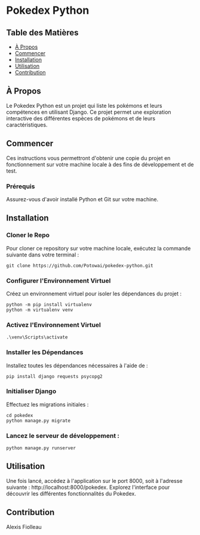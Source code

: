 # Pokedex Python
## Table des Matières

- [À Propos](#about)
- [Commencer](#getting_started)
- [Installation](#installation)
- [Utilisation](#usage)
- [Contribution](#contribution)

## À Propos <a name = "about"></a>
Le Pokedex Python est un projet qui liste les pokémons et leurs compétences en utilisant Django. Ce projet permet une exploration interactive des différentes espèces de pokémons et de leurs caractéristiques.

## Commencer <a name = "getting_started"></a>
Ces instructions vous permettront d'obtenir une copie du projet en fonctionnement sur votre machine locale à des fins de développement et de test.

### Prérequis
Assurez-vous d'avoir installé Python et Git sur votre machine.

## Installation <a name = "installation"></a>
### Cloner le Repo
Pour cloner ce repository sur votre machine locale, exécutez la commande suivante dans votre terminal :
```
git clone https://github.com/Potowai/pokedex-python.git
```
### Configurer l'Environnement Virtuel
Créez un environnement virtuel pour isoler les dépendances du projet :
```
python -m pip install virtualenv
python -m virtualenv venv
```
### Activez l'Environnement Virtuel
```
.\venv\Scripts\activate
```
### Installer les Dépendances
Installez toutes les dépendances nécessaires à l'aide de :
```
pip install django requests psycopg2
```
### Initialiser Django
Effectuez les migrations initiales :
```
cd pokedex
python manage.py migrate
```
### Lancez le serveur de développement :
```
python manage.py runserver
```
## Utilisation <a name = "usage"></a>
Une fois lancé, accédez à l'application sur le port 8000, soit à l'adresse suivante : http://localhost:8000/pokedex. Explorez l'interface pour découvrir les différentes fonctionnalités du Pokedex.

## Contribution <a name = "contribution"></a>
Alexis Fiolleau


